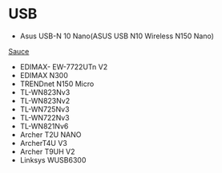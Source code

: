 # USB

* Asus USB-N 10 Nano\(ASUS USB N10 Wireless N150 Nano\)

[Sauce](https://github.com/chris1111/Wireless-USB-Adapter-Clover)

* EDIMAX- EW-7722UTn V2
* EDIMAX N300
* TRENDnet N150 Micro
* TL-WN823Nv3
* TL-WN823Nv2
* TL-WN725Nv3
* TL-WN722Nv3
* TL-WN821Nv6
* Archer T2U NANO
* ArcherT4U V3
* Archer T9UH V2
* Linksys WUSB6300

